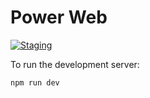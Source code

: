 # Power Web

[![Staging](https://github.com/powerkernel/power-web/actions/workflows/staging.yml/badge.svg)](https://github.com/powerkernel/power-web/actions/workflows/staging.yml)

To run the development server:

```bash
npm run dev
```
